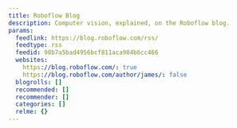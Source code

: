 ```yaml
---
title: Roboflow Blog
description: Computer vision, explained, on the Roboflow blog.
params:
  feedlink: https://blog.roboflow.com/rss/
  feedtype: rss
  feedid: 98b7a5bad4956bcf811aca984b6cc466
  websites:
    https://blog.roboflow.com/: true
    https://blog.roboflow.com/author/james/: false
  blogrolls: []
  recommended: []
  recommender: []
  categories: []
  relme: {}
---
```

